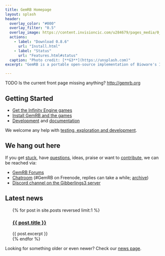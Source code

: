 ```yaml
---
title: GemRB Homepage
layout: splash
header:
  overlay_color: "#000"
  overlay_filter: "0.5"
  overlay_image: https://content.invisioncic.com/u284679/pages_media/0_2018_background.jpg
  actions:
    - label: "Download 0.8.6"
      url: "Install.html"
    - label: "Status"
      url: "Features.html#status"
  caption: "Photo credit: [**G3**](https://unsplash.com)"
excerpt: "GemRB is a portable open-source implementation of Bioware's Infinity Engine"

---
```


TODO
Is the current front page missing anything?
http://gemrb.org

## Getting Started

  - [Get the Infinity Engine games](getting_the_games)
  - [Install GemRB and the games](installation)
  - [Development](contribute) and [documentation](documentation)

We welcome any help with [testing, exploration and
development](contribute).

## We hang out here

If you get [stuck](Common-problems.md), have
[questions](http://catb.org/~esr/faqs/smart-questions.html), ideas,
praise or want to [contribute](contribute), we can be reached via:

  - [GemRB Forums](https://www.gibberlings3.net/forums/forum/91-gemrb/)
  - [Chatroom](http://webchat.freenode.net/?channels=GemRB) (\#GemRB on
    Freenode, replies can take a while;
    [archive](http://log.usecode.org/gemrblog.php))
  - [Discord channel on the Gibberlings3
    server](https://discord.gg/64rEVAk)
    
## Latest news

<ul>
  {% for post in site.posts reversed limit:1 %}
    <h3><a href="{{ post.url }}">{{ post.title }}</a></h3>
    <div>
      {{ post.excerpt }}
    </div>
  {% endfor %}
</ul>

Looking for something older or even newer? Check our [news page](News.md#news-in-the-making).
